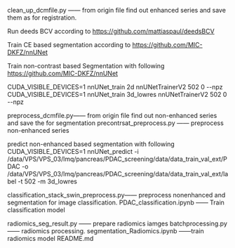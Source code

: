 clean_up_dcmfile.py —— from origin file find out enhanced series and save them as for registration.

Run deeds BCV according to 
https://github.com/mattiaspaul/deedsBCV

Train CE based segmentation according to 
https://github.com/MIC-DKFZ/nnUNet

Train non-contrast based Segmentation with following 
https://github.com/MIC-DKFZ/nnUNet

CUDA_VISIBLE_DEVICES=1 nnUNet_train 2d nnUNetTrainerV2 502 0 --npz
CUDA_VISIBLE_DEVICES=1 nnUNet_train 3d_lowres nnUNetTrainerV2 502 0 --npz

preprocess_dcmfile.py—— from origin file find out non-enhanced series and save the for segmentation
precontrsat_preprocess.py —— preprocess non-enhanced series

predict non-enhanced based segmentation with following 
CUDA_VISIBLE_DEVICES=1 nnUNet_predict -i /data/VPS/VPS_03/lmq/pancreas/PDAC_screening/data/data_train_val_ext/PDAC -o /data/VPS/VPS_03/lmq/pancreas/PDAC_screening/data/data_train_val_ext/label -t 502 -m 3d_lowres

classification_stack_swin_preprocess.py—— preprocess nonenhanced and segmentation for image classification.
PDAC_classification.ipynb —— Train classification model

radiomics_seg_result.py —— prepare radiomics iamges
batchprocessing.py —— radiomics processing.
segmentation_Radiomics.ipynb ——train radiomics model
README.md
